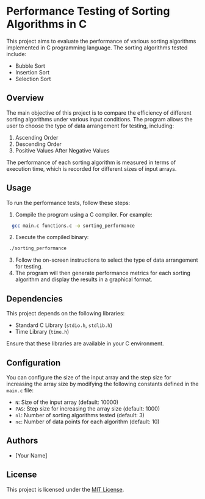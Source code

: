 # Performance Testing of Sorting Algorithms in C

This project aims to evaluate the performance of various sorting algorithms implemented in C programming language. The sorting algorithms tested include:

- Bubble Sort
- Insertion Sort
- Selection Sort

## Overview

The main objective of this project is to compare the efficiency of different sorting algorithms under various input conditions. The program allows the user to choose the type of data arrangement for testing, including:

1. Ascending Order
2. Descending Order
3. Positive Values After Negative Values

The performance of each sorting algorithm is measured in terms of execution time, which is recorded for different sizes of input arrays.

## Usage

To run the performance tests, follow these steps:

1. Compile the program using a C compiler. For example:
```bash
  gcc main.c functions.c -o sorting_performance
```
2. Execute the compiled binary:
```bash
 ./sorting_performance
```
3. Follow the on-screen instructions to select the type of data arrangement for testing.
4. The program will then generate performance metrics for each sorting algorithm and display the results in a graphical format.

## Dependencies

This project depends on the following libraries:

- Standard C Library (`stdio.h`, `stdlib.h`)
- Time Library (`time.h`)

Ensure that these libraries are available in your C environment.

## Configuration

You can configure the size of the input array and the step size for increasing the array size by modifying the following constants defined in the `main.c` file:

- `N`: Size of the input array (default: 10000)
- `PAS`: Step size for increasing the array size (default: 1000)
- `nl`: Number of sorting algorithms tested (default: 3)
- `nc`: Number of data points for each algorithm (default: 10)

## Authors

- [Your Name]

## License

This project is licensed under the [MIT License](LICENSE).

